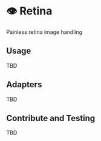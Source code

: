 # 👁 Retina

Painless retina image handling

## Usage 
TBD

## Adapters
TBD

## Contribute and Testing 
TBD

